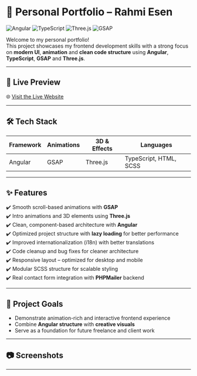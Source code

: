 # 💼 Personal Portfolio – Rahmi Esen

![Angular](https://img.shields.io/badge/Angular-DD0031?style=flat&logo=angular&logoColor=white)
![TypeScript](https://img.shields.io/badge/TypeScript-3178C6?style=flat&logo=typescript&logoColor=white)
![Three.js](https://img.shields.io/badge/Three.js-000000?style=flat&logo=three.js&logoColor=white)
![GSAP](https://img.shields.io/badge/GSAP-88CE02?style=flat&logo=greensock&logoColor=white)

Welcome to my personal portfolio!  
This project showcases my frontend development skills with a strong focus on **modern UI**, **animation** and **clean code structure** using **Angular**, **TypeScript**, **GSAP** and **Three.js**.

---

## 🚀 Live Preview

🌐 [Visit the Live Website](https://rahmiesen.de/)

---

## 🛠️ Tech Stack

| Framework      | Animations | 3D & Effects | Languages     |
|----------------|------------|--------------|----------------|
| Angular        | GSAP       | Three.js     | TypeScript, HTML, SCSS |

---

## ✨ Features

✔️ Smooth scroll-based animations with **GSAP**  
✔️ Intro animations and 3D elements using **Three.js**  
✔️ Clean, component-based architecture with **Angular**  
✔️ Optimized project structure with **lazy loading** for better performance  
✔️ Improved internationalization (i18n) with better translations  
✔️ Code cleanup and bug fixes for cleaner architecture  
✔️ Responsive layout – optimized for desktop and mobile  
✔️ Modular SCSS structure for scalable styling  
✔️ Real contact form integration with **PHPMailer** backend


---

## 🧠 Project Goals

- Demonstrate animation-rich and interactive frontend experience  
- Combine **Angular structure** with **creative visuals**  
- Serve as a foundation for future freelance and client work  

---

## 📷 Screenshots



---

